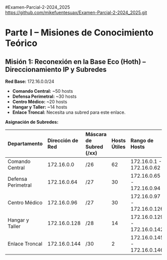 #Examen-Parcial-2-2024_2025
https://github.com/mikefuentesuax/Examen-Parcial-2-2024_2025.git

# Parte I – Misiones de Conocimiento Teórico

## Misión 1: Reconexión en la Base Eco (Hoth) – Direccionamiento IP y Subredes

**Red Base:** 172.16.0.0/24

* **Comando Central:** ~50 hosts
* **Defensa Perimetral:** ~30 hosts
* **Centro Médico:** ~20 hosts
* **Hangar y Taller:** ~14 hosts
* **Enlace Troncal:** Necesita una subred para este enlace.

**Asignación de Subredes:**

| Departamento          | Dirección de Red | Máscara de Subred (/xx) | Hosts Útiles | Rango de Hosts         |
| :-------------------- | :--------------- | :--------------------- | :----------- | :--------------------- |
| Comando Central       | 172.16.0.0       | /26                   | 62           | 172.16.0.1 - 172.16.0.62  |
| Defensa Perimetral    | 172.16.0.64      | /27                   | 30           | 172.16.0.65 - 172.16.0.94  |
| Centro Médico         | 172.16.0.96      | /27                   | 30           | 172.16.0.97 - 172.16.0.126 |
| Hangar y Taller       | 172.16.0.128     | /28                   | 14           | 172.16.0.129 - 172.16.0.142 |
| Enlace Troncal        | 172.16.0.144     | /30                   | 2            | 172.16.0.145 - 172.16.0.146 |

